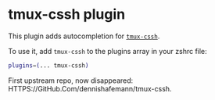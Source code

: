# tmux-cssh plugin

This plugin adds autocompletion for
[`tmux-cssh`](HTTPS://GitHub.Com/zinic/tmux-cssh/).

To use it, add `tmux-cssh` to the plugins array in your zshrc file:

```zsh
plugins=(... tmux-cssh)
```

First upstream repo, now disappeared:
HTTPS://GitHub.Com/dennishafemann/tmux-cssh.
